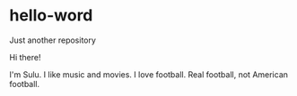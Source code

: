 # hello-word
Just another repository

Hi there!

I'm Sulu. I like music and movies.
I love football. Real football, not American football.
